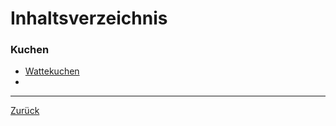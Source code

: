 # Inhaltsverzeichnis

### Kuchen

- [Wattekuchen](wattekuchen.md)
- 



------

[Zurück](../index.md)
